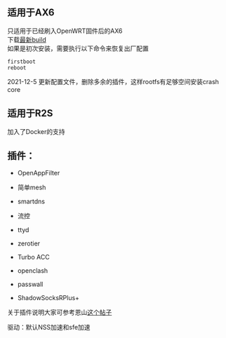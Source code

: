 ## 适用于AX6  
只适用于已经刷入OpenWRT固件后的AX6   
下载[最新build](https://github.com/litaojin/AX6_OpenWRT_Build/releases/tag/2021.12.05-2217)  
如果是初次安装，需要执行以下命令来恢复出厂配置
~~~
firstboot
reboot
~~~

2021-12-5 更新配置文件，删除多余的插件，这样rootfs有足够空间安装crash core  

## 适用于R2S
加入了Docker的支持  

## 插件：  
* OpenAppFilter  
* 简单mesh  
* smartdns  

* 流控  
* ttyd  
* zerotier  
* Turbo ACC  

* openclash   
* passwall   
* ShadowSocksRPlus+  

关于插件说明大家可参考恩山[这个帖子](https://www.right.com.cn/forum/thread-344825-1-3.html) 

驱动：默认NSS加速和sfe加速
